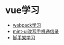 # vue学习
* [webpack学习](webpack/README.md)
* [mint-ui改写手机通信录](mint-ui改写手机通信录/README.md)
* [脚手架学习](脚手架学习/README.md)
